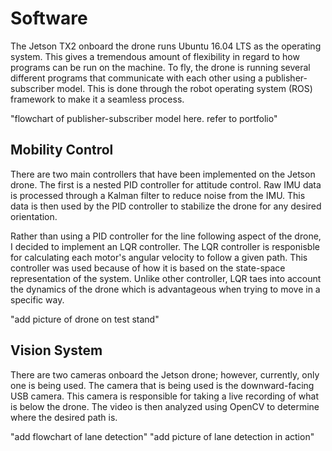 # Software

The Jetson TX2 onboard the drone runs Ubuntu 16.04 LTS as the operating system. This gives a tremendous amount of flexibility in regard to how programs can be run on the machine. To fly, the drone is running several different programs that communicate with each other using a publisher-subscriber model. This is done through the robot operating system (ROS) framework to make it a seamless process.

"flowchart of publisher-subscriber model here. refer to portfolio"

## Mobility Control

There are two main controllers that have been implemented on the Jetson drone. The first is a nested PID controller for attitude control. Raw IMU data is processed through a Kalman filter to reduce noise from the IMU. This data is then used by the PID controller to stabilize the drone for any desired orientation.

Rather than using a PID controller for the line following aspect of the drone, I decided to implement an LQR controller. The LQR controller is responisble for calculating each motor's angular velocity to follow a given path. This controller was used because of how it is based on the state-space representation of the system. Unlike other controller, LQR taes into account the dynamics of the drone which is advantageous when trying to move in a specific way.

"add picture of drone on test stand"

## Vision System

There are two cameras onboard the Jetson drone; however, currently, only one is being used. The camera that is being used is the downward-facing USB camera. This camera is responsible for taking a live recording of what is below the drone. The video is then  analyzed using OpenCV to determine where the desired path is.

"add flowchart of lane detection"  "add picture of lane detection in action"
